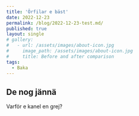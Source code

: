 ```yaml
---
title: 'Örfilar e bäst'
date: 2022-12-23
permalink: /blog/2022-12-23-test.md/
published: true
layout: single
# gallery:
#   - url: /assets/images/about-icon.jpg
#     image_path: /assets/images/about-icon.jpg
#     title: Before and after comparison
tags:
  - Baka
---
```


## De nog jännä

Varför e kanel en grej?
